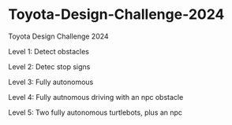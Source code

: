 # Toyota-Design-Challenge-2024
Toyota Design Challenge 2024

Level 1: Detect obstacles

Level 2: Detec stop signs

Level 3: Fully autonomous

Level 4: Fully autnomous driving with an npc obstacle

Level 5: Two fully autonomous turtlebots, plus an npc
